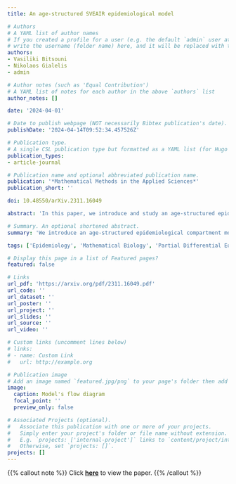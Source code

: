 ```yaml
---
title: An age-structured SVEAIR epidemiological model

# Authors
# A YAML list of author names
# If you created a profile for a user (e.g. the default `admin` user at `content/authors/admin/`), 
# write the username (folder name) here, and it will be replaced with their full name and linked to their profile.
authors:
- Vasiliki Bitsouni
- Nikolaos Gialelis
- admin

# Author notes (such as 'Equal Contribution')
# A YAML list of notes for each author in the above `authors` list
author_notes: []

date: '2024-04-01'

# Date to publish webpage (NOT necessarily Bibtex publication's date).
publishDate: '2024-04-14T09:52:34.457526Z'

# Publication type.
# A single CSL publication type but formatted as a YAML list (for Hugo requirements).
publication_types:
- article-journal

# Publication name and optional abbreviated publication name.
publication: '*Mathematical Methods in the Applied Sciences*'
publication_short: ''

doi: 10.48550/arXiv.2311.16049

abstract: 'In this paper, we introduce and study an age-structured epidemiological compartment model and its respective problem, applied but not limited to the COVID-19 pandemic, in order to investigate the role of the age of the individuals in the evolution of epidemiological phenomena. We investigate the well-posedness of the model, as well as the global dynamics of it in the sense of basic reproduction number via constructing Lyapunov functions.'

# Summary. An optional shortened abstract.
summary: 'We introduce an age-structured epidemiological compartment model and we analytically investigate its well-posedness and global stability.'

tags: ['Epidemiology', 'Mathematical Biology', 'Partial Differential Equations']

# Display this page in a list of Featured pages?
featured: false

# Links
url_pdf: 'https://arxiv.org/pdf/2311.16049.pdf'
url_code: ''
url_dataset: ''
url_poster: ''
url_project: ''
url_slides: ''
url_source: ''
url_video: ''

# Custom links (uncomment lines below)
# links:
# - name: Custom Link
#   url: http://example.org

# Publication image
# Add an image named `featured.jpg/png` to your page's folder then add a caption below.
image:
  caption: Model's flow diagram
  focal_point: ''
  preview_only: false

# Associated Projects (optional).
#   Associate this publication with one or more of your projects.
#   Simply enter your project's folder or file name without extension.
#   E.g. `projects: ['internal-project']` links to `content/project/internal-project/index.md`.
#   Otherwise, set `projects: []`.
projects: []
---
```


{{% callout note %}}
Click **[here](https://arxiv.org/abs/2311.16049)** to view the paper.
{{% /callout %}}
